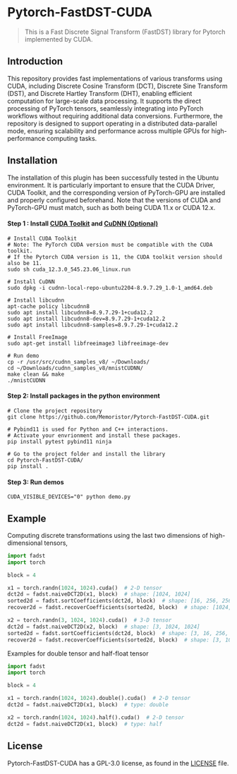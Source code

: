 # Pytorch-FastDST-CUDA

> This is a Fast Discrete Signal Transform (FastDST) library for Pytorch implemented by CUDA.

## Introduction

This repository provides fast implementations of various transforms using CUDA, including Discrete Cosine Transform (DCT), Discrete Sine Transform (DST), and Discrete Hartley Transform (DHT), enabling efficient computation for large-scale data processing. It supports the direct processing of PyTorch tensors, seamlessly integrating into PyTorch workflows without requiring additional data conversions. Furthermore, the repository is designed to support operating in a distributed data-parallel mode, ensuring scalability and performance across multiple GPUs for high-performance computing tasks.

## Installation

The installation of this plugin has been successfully tested in the Ubuntu environment. It is particularly important to ensure that the CUDA Driver, CUDA Toolkit, and the corresponding version of PyTorch-GPU are installed and properly configured beforehand. Note that the versions of CUDA and PyTorch-GPU must match, such as both being CUDA 11.x or CUDA 12.x.

#### Step 1 : Install [CUDA Toolkit](https://developer.nvidia.com/cuda-downloads) and [CuDNN (Optional)](https://developer.nvidia.com/cudnn-downloads)

```shell
# Install CUDA Toolkit
# Note: The PyTorch CUDA version must be compatible with the CUDA toolkit. 
# If the Pytorch CUDA version is 11, the CUDA toolkit version should also be 11.
sudo sh cuda_12.3.0_545.23.06_linux.run

# Install CuDNN 
sudo dpkg -i cudnn-local-repo-ubuntu2204-8.9.7.29_1.0-1_amd64.deb

# Install libcudnn
apt-cache policy libcudnn8
sudo apt install libcudnn8=8.9.7.29-1+cuda12.2
sudo apt install libcudnn8-dev=8.9.7.29-1+cuda12.2
sudo apt install libcudnn8-samples=8.9.7.29-1+cuda12.2

# Install FreeImage
sudo apt-get install libfreeimage3 libfreeimage-dev

# Run demo
cp -r /usr/src/cudnn_samples_v8/ ~/Downloads/
cd ~/Downloads/cudnn_samples_v8/mnistCUDNN/
make clean && make
./mnistCUDNN
```

#### Step 2: Install packages in the python environment

```shell
# Clone the project repository
git clone https://github.com/Memoristor/Pytorch-FastDST-CUDA.git

# Pybind11 is used for Python and C++ interactions. 
# Activate your envrionment and install these packages.
pip install pytest pybind11 ninja

# Go to the project folder and install the library
cd Pytorch-FastDST-CUDA/
pip install .
```

#### Step 3: Run demos

```shell
CUDA_VISIBLE_DEVICES="0" python demo.py
```

## Example

Computing discrete transformations using the last two dimensions of high-dimensional tensors,

```python
import fadst
import torch

block = 4

x1 = torch.randn(1024, 1024).cuda()  # 2-D tensor
dct2d = fadst.naiveDCT2D(x1, block)  # shape: [1024, 1024]
sorted2d = fadst.sortCoefficients(dct2d, block)  # shape: [16, 256, 256]
recover2d = fadst.recoverCoefficients(sorted2d, block)  # shape: [1024, 1024]

x2 = torch.randn(3, 1024, 1024).cuda()  # 3-D tensor
dct2d = fadst.naiveDCT2D(x2, block)  # shape: [3, 1024, 1024]
sorted2d = fadst.sortCoefficients(dct2d, block)  # shape: [3, 16, 256, 256]
recover2d = fadst.recoverCoefficients(sorted2d, block)  # shape: [3, 1024, 1024]
```

Examples for double tensor and half-float tensor
```python
import fadst
import torch

block = 4

x1 = torch.randn(1024, 1024).double().cuda()  # 2-D tensor
dct2d = fadst.naiveDCT2D(x1, block)  # type: double

x2 = torch.randn(1024, 1024).half().cuda()  # 2-D tensor
dct2d = fadst.naiveDCT2D(x1, block)  # type: half
```


## License

Pytorch-FastDST-CUDA has a GPL-3.0 license, as found in the [LICENSE](./LICENSE) file.

